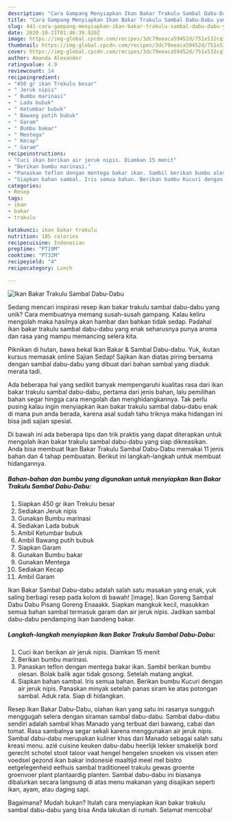 ```yaml
---
description: "Cara Gampang Menyiapkan Ikan Bakar Trakulu Sambal Dabu-Dabu yang Menggugah Selera"
title: "Cara Gampang Menyiapkan Ikan Bakar Trakulu Sambal Dabu-Dabu yang Menggugah Selera"
slug: 441-cara-gampang-menyiapkan-ikan-bakar-trakulu-sambal-dabu-dabu-yang-menggugah-selera
date: 2020-10-21T01:46:39.920Z
image: https://img-global.cpcdn.com/recipes/3dc79eeaca59452d/751x532cq70/ikan-bakar-trakulu-sambal-dabu-dabu-foto-resep-utama.jpg
thumbnail: https://img-global.cpcdn.com/recipes/3dc79eeaca59452d/751x532cq70/ikan-bakar-trakulu-sambal-dabu-dabu-foto-resep-utama.jpg
cover: https://img-global.cpcdn.com/recipes/3dc79eeaca59452d/751x532cq70/ikan-bakar-trakulu-sambal-dabu-dabu-foto-resep-utama.jpg
author: Amanda Alexander
ratingvalue: 4.9
reviewcount: 14
recipeingredient:
- "450 gr ikan Trekulu besar"
- " Jeruk nipis"
- " Bumbu marinasi"
- " Lada bubuk"
- " Ketumbar bubuk"
- " Bawang putih bubuk"
- " Garam"
- " Bumbu bakar"
- " Mentega"
- " Kecap"
- " Garam"
recipeinstructions:
- "Cuci ikan berikan air jeruk nipis. Diamkan 15 menit"
- "Berikan bumbu marinasi."
- "Panaskan teflon dengan mentega bakar ikan. Sambil berikan bumbu olesan. Bolak balik agar tidak gosong. Setelah matang angkat."
- "Siapkan bahan sambal. Iris semua bahan. Berikan bumbu Kucuri dengan air jeruk nipis. Panaskan minyak setelah panas siram ke atas potongan sambal. Aduk rata. Siap di hidangkan."
categories:
- Resep
tags:
- ikan
- bakar
- trakulu

katakunci: ikan bakar trakulu 
nutrition: 185 calories
recipecuisine: Indonesian
preptime: "PT19M"
cooktime: "PT32M"
recipeyield: "4"
recipecategory: Lunch

---
```



![Ikan Bakar Trakulu Sambal Dabu-Dabu](https://img-global.cpcdn.com/recipes/3dc79eeaca59452d/751x532cq70/ikan-bakar-trakulu-sambal-dabu-dabu-foto-resep-utama.jpg)

Sedang mencari inspirasi resep ikan bakar trakulu sambal dabu-dabu yang unik? Cara membuatnya memang susah-susah gampang. Kalau keliru mengolah maka hasilnya akan hambar dan bahkan tidak sedap. Padahal ikan bakar trakulu sambal dabu-dabu yang enak seharusnya punya aroma dan rasa yang mampu memancing selera kita.

Piknikan di hutan, bawa bekal Ikan Bakar &amp; Sambal Dabu-dabu. Yuk, ikutan kursus memasak online Sajian Sedap! Sajikan ikan diatas piring bersama dengan sambal dabu-dabu yang dibuat dari bahan sambal yang diaduk merata tadi.

Ada beberapa hal yang sedikit banyak mempengaruhi kualitas rasa dari ikan bakar trakulu sambal dabu-dabu, pertama dari jenis bahan, lalu pemilihan bahan segar hingga cara mengolah dan menghidangkannya. Tak perlu pusing kalau ingin menyiapkan ikan bakar trakulu sambal dabu-dabu enak di mana pun anda berada, karena asal sudah tahu triknya maka hidangan ini bisa jadi sajian spesial.


Di bawah ini ada beberapa tips dan trik praktis yang dapat diterapkan untuk mengolah ikan bakar trakulu sambal dabu-dabu yang siap dikreasikan. Anda bisa membuat Ikan Bakar Trakulu Sambal Dabu-Dabu memakai 11 jenis bahan dan 4 tahap pembuatan. Berikut ini langkah-langkah untuk membuat hidangannya.

<!--inarticleads1-->

##### Bahan-bahan dan bumbu yang digunakan untuk menyiapkan Ikan Bakar Trakulu Sambal Dabu-Dabu:

1. Siapkan 450 gr ikan Trekulu besar
1. Sediakan  Jeruk nipis
1. Gunakan  Bumbu marinasi
1. Sediakan  Lada bubuk
1. Ambil  Ketumbar bubuk
1. Ambil  Bawang putih bubuk
1. Siapkan  Garam
1. Gunakan  Bumbu bakar
1. Gunakan  Mentega
1. Sediakan  Kecap
1. Ambil  Garam


Ikan Bakar Sambal Dabu-dabu adalah salah satu masakan yang enak, yuk saling berbagi resep pada kolom di bawah! [image]. Ikan Goreng Sambal Dabu Dabu Pisang Goreng Enaaakk. Siapkan mangkuk kecil, masukkan semua bahan sambal termasuk garam dan air jeruk nipis. Jadikan sambal dabu-dabu pendamping ikan bandeng bakar. 

<!--inarticleads2-->

##### Langkah-langkah menyiapkan Ikan Bakar Trakulu Sambal Dabu-Dabu:

1. Cuci ikan berikan air jeruk nipis. Diamkan 15 menit
1. Berikan bumbu marinasi.
1. Panaskan teflon dengan mentega bakar ikan. Sambil berikan bumbu olesan. Bolak balik agar tidak gosong. Setelah matang angkat.
1. Siapkan bahan sambal. Iris semua bahan. Berikan bumbu Kucuri dengan air jeruk nipis. Panaskan minyak setelah panas siram ke atas potongan sambal. Aduk rata. Siap di hidangkan.


Resep Ikan Bakar Dabu-Dabu, olahan ikan yang satu ini rasanya sungguh menggugah selera dengan siraman sambal dabu-dabu. Sambal dabu-dabu sendiri adalah sambal khas Manado yang terbuat dari bawang, cabai dan tomat. Rasa sambalnya segar sekali karena menggunakan air jeruk nipis. Sambal dabu-dabu merupakan kuliner khas dari Manado sebagai salah satu kreasi menu. azië cuisine keuken dabu-dabu heerlijk lekker smakelijk bord gerecht schotel stoot taloor vaat hengel hengelen snoeken vis vissen eten voedsel gezond ikan bakar indonesië maaltijd meel mel bistro eetgelegenheid eethuis sambal traditioneel trakulu gewas groente groenvoer plant plantaardig planten. Sambal dabu-dabu ini biasanya dibalurkan secara langsung di atas menu makanan yang disajikan seperti ikan, ayam, atau daging sapi. 

Bagaimana? Mudah bukan? Itulah cara menyiapkan ikan bakar trakulu sambal dabu-dabu yang bisa Anda lakukan di rumah. Selamat mencoba!
